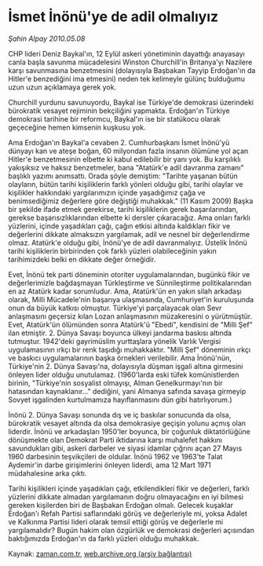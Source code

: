 # İsmet İnönü'ye de adil olmalıyız

*Şahin Alpay 2010.05.08*

<tr><td class="metin" colspan="2" style="padding-top: 20px; padding-left: 5px; ">CHP lideri Deniz Baykal'ın, 12 Eylül askeri yönetiminin dayattığı anayasayı canla başla savunma mücadelesini Winston Churchill'in Britanya'yı Nazilere karşı savunmasına benzetmesini (dolayısıyla Başbakan Tayyip Erdoğan'ın da Hitler'e benzediğini ima etmesini) neden tek kelimeyle gülünç bulduğumu uzun uzun açıklamaya gerek yok.</td></tr><tr><td class="metin" colspan="2" style="padding-top: 20px; padding-left: 5px; "><p>Churchill yurdunu savunuyordu, Baykal ise Türkiye'de demokrasi üzerindeki bürokratik vesayet rejiminin bekçiliğini yapmakta. Erdoğan'ın Türkiye demokrasi tarihine bir reformcu, Baykal'ın ise bir statükocu olarak geçeceğine hemen kimsenin kuşkusu yok.
<p>Ama Erdoğan'ın Baykal'a cevaben 2. Cumhurbaşkanı İsmet İnönü'yü dünyayı kan ve ateşe boğan, 60 milyondan fazla insanın ölümüne yol açan Hitler'e benzetmesinin elbette ki kabul edilebilir bir yanı yok. Bu karşılıklı yakışıksız ve haksız benzetmeler, bana "Atatürk'e adil davranma zamanı" başlıklı yazımı anımsattı. Orada şöyle demiştim: "Tarihte yaşanan bütün olayların, bütün tarihi kişiliklerin farklı yönleri olduğu gibi, tarihi olaylar ve kişilikler hakkındaki yargılarımızın içinde yaşadığımız çağa ve benimsediğimiz değerlere göre değiştiği muhakkak." (11 Kasım 2009) Başka bir şekilde ifade etmek gerekirse, tarihi kişiliklerin gerek başarılarından, gerekse başarısızlıklarından elbette ki dersler çıkaracağız. Ama onları farklı yüzlerini, içinde yaşadıkları çağı, çağın etkisi altında kaldıkları fikir ve değerlerini dikkate almaksızın yargılamak, adil ve nesnel bir değerlendirme olmaz. Atatürk'e olduğu gibi, İnönü'ye de adil davranmalıyız. Üstelik İnönü tarihi kişiliklerin birbirinden çok farklı yüzleri olabileceğinin yakın tarihimizdeki belki en dikkate değer örneğidir.
<p>Evet, İnönü tek parti döneminin otoriter uygulamalarından, bugünkü fikir ve değerlerimizle bağdaşmayan Türkleştirme ve Sünnileştirme politikalarından en az Atatürk kadar sorumludur. Ama, Atatürk'ün en yakın silah arkadaşı olarak, Milli Mücadele'nin başarıya ulaşmasında, Cumhuriyet'in kuruluşunda onun da büyük katkısı olmuştur. Türkiye'yi parçalayacak olan Sevr anlaşmasını geçersiz kılan Lozan anlaşmasının müzakeresini o yürütmüştür. Evet, Atatürk'ün ölümünden sonra Atatürk'ü "Ebedi", kendisini de "Milli Şef" ilan etmiştir. 2. Dünya Savaşı boyunca ülkeyi jandarma baskısı altında tutmuştur. 1942'deki gayrimüslim yurttaşlara yönelik Varlık Vergisi uygulamasının ırkçı bir renk taşıdığı muhakkaktır. "Milli Şef" döneminin ırkçı ve baskıcı uygulamalarının başka örnekleri verilebilir. Ama İnönü'nün, Türkiye'nin 2. Dünya Savaşı'na, dolayısıyla düşman işgali altına girmesini önleyen lider olduğu unutulamaz. (1960'larda eski tüfek komünistlerden birinin, "Türkiye'nin sosyalist olmayışı, Alman Genelkurmayı'nın bir hatasından kaynaklanır..." dediğini, yani Almanya safında savaşa girmeyip Sovyet işgalinden kurtulmamıza hayıflanmasını dün gibi hatırlıyorum.)
<p>İnönü 2. Dünya Savaşı sonunda dış ve iç baskılar sonucunda da olsa, bürokratik vesayet altında da olsa demokrasiye geçişin yolunu açmış olan liderdir. İnönü ve arkadaşları 1950'ler boyunca, bir çoğunluk diktatörlüğüne dönüşmekte olan Demokrat Parti iktidarına karşı muhalefet hakkını savundukları gibi, askeri darbeler ve siyasi idamlar çığrını açan 27 Mayıs 1960 darbesinin teşvikçileri de oldular. İnönü 1962 ve 1963'te Talat Aydemir'in darbe girişimlerini önleyen liderdi, ama 12 Mart 1971 müdahalesine arka çıktı. 
<p>Tarihi kişilikleri içinde yaşadıkları çağı, etkilendikleri fikir ve değerleri, farklı yüzlerini dikkate almadan yargılamanın doğru olmayacağını en iyi bilmesi gereken kişilerden biri de Başbakan Erdoğan olmalı. Gelecek kuşaklar Erdoğan'ı Refah Partisi saflarındaki görüş ve değerleriyle mi, yoksa Adalet ve Kalkınma Partisi lideri olarak temsil ettiği görüş ve değerlerle mi yargılamalıdır? Bugün hakim olan özgürlük ve demokrasi değerleri açısından baktığımızda Erdoğan'ın da farklı yüzleri olduğu muhakkak.<br/></p></p></p></p></p></td></tr>

Kaynak: [zaman.com.tr](http://zaman.com.tr/yazar.do?yazino=981630), [web.archive.org (arşiv bağlantısı)](http://web.archive.org/web/20100512213230/http://www.zaman.com.tr:80/yazar.do?yazino=981630)
